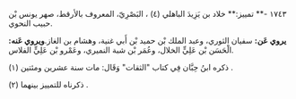 ١٧٤٣ -** تمييز:** خلاد بن يَزِيدَ الباهلي (٤) ، البَصْرِيّ، المعروف بالأرقط، صهر يونس بْن حبيب النحوي.

**يروي عَن:** سفيان الثوري، وعبد الملك بْن حميد بْن أَبي غنية، وهشام بن الغاز.**ويروي عَنه:** الْحَسَن بْن عَلِيٍّ الخلال، وعُمَر بْن شبة النميري، وعَمْرو بْن عَلِيٍّ الفلاس.

ذكره ابنُ حِبَّان فِي كتاب "الثقات" وَقَال: مات سنة عشرين ومئتين (١) .

ذكرناه للتمييز بينهما (٢) .